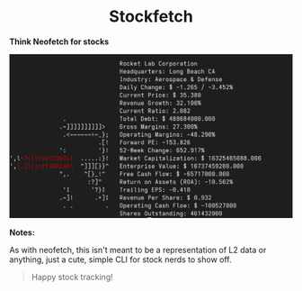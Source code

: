 <div align="center">

# Stockfetch
</div>

**Think Neofetch for stocks**

![RKLB Screenie](./image.png)

**Notes:**

As with neofetch, this isn't meant to be a representation of L2 data or anything, just a cute, simple CLI for stock nerds to show off.

> Happy stock tracking!


